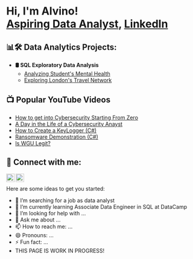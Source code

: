 <h1>Hi, I'm Alvino! <br/><a href="https://github.com/joshmadakor1">Aspiring Data Analyst</a>, <a href="www.linkedin.com/in/alvino-calinawan">LinkedIn</a> 

<h2>📊🛠️ Data Analytics Projects:</h2>

- <b>🛢️ SQL Exploratory Data Analysis</b>
  - [Analyzing Student's Mental Health](https://github.com/joshmadakor1/Algorithms-Practice)
  - [Exploring London's Travel Network](https://www.datacamp.com/datalab/w/ecf43e5a-f9c3-4119-8e9c-c48981cfc979/edit)
 
<h2>📺 Popular YouTube Videos</h2>

- [How to get into Cybersecurity Starting From Zero](https://www.youtube.com/watch?v=a83ASGn_V_s)
- [A Day in the Life of a Cybersecurity Anayst](https://www.youtube.com/watch?v=uHy3oM7NnoU)
- [How to Create a KeyLogger (C#)](https://www.youtube.com/watch?v=N-L9hklSlNk)
- [Ransomware Demonstration (C#)](https://www.youtube.com/watch?v=OfvdQeh79s0)
- [Is WGU Legit?](https://www.youtube.com/watch?v=E2MwRWxDBkA)

<h2> 🤳 Connect with me:</h2>

[<img align="left" alt="AlvinoCalinawan | Facebook" width="22px" src="https://cdn.jsdelivr.net/npm/simple-icons@v3/icons/facebook.svg" />][facebook]
[<img align="left" alt="AlvinoCalinawan | LinkedIn" width="22px" src="https://cdn.jsdelivr.net/npm/simple-icons@v3/icons/linkedin.svg" />][linkedin]</br>

[facebook]: www.facebook.com/Alvino.Calinawan.02/
[linkedin]: www.linkedin.com/in/alvino-calinawan

<!-- **joshmadakor1/joshmadakor1** is a ✨ _special_ ✨ repository because its `README.md` (this file) appears on your GitHub profile. -->

Here are some ideas to get you started:

- 🔭 I’m searching for a job as data analyst 
- 🌱 I’m currently learning Associate Data Engineer in SQL at DataCamp
- 🤔 I’m looking for help with ...
- 💬 Ask me about ...
- 📫 How to reach me: ...
- 😄 Pronouns: ...
- ⚡ Fun fact: ...
-  THIS PAGE IS WORK IN PROGRESS!

